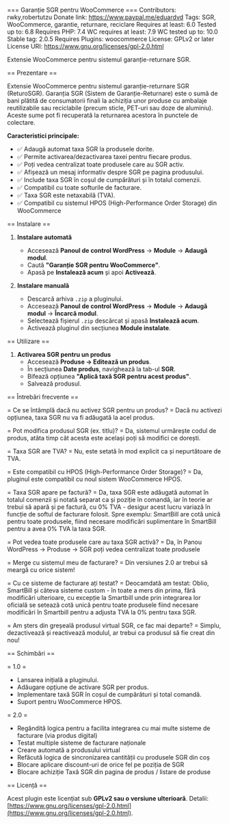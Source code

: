 === Garanție SGR pentru WooCommerce === 
Contributors: rwky,robertutzu
Donate link: https://www.paypal.me/eduardvd
Tags: SGR, WooCommerce, garantie, returnare, reciclare
Requires at least: 6.0
Tested up to: 6.8
Requires PHP: 7.4
WC requires at least: 7.9
WC tested up to: 10.0
Stable tag: 2.0.5
Requires Plugins: woocommerce
License: GPLv2 or later
License URI: https://www.gnu.org/licenses/gpl-2.0.html

Extensie WooCommerce pentru sistemul garanție-returnare SGR.

== Prezentare ==

Extensie WooCommerce pentru sistemul garanție-returnare SGR (ReturoSGR). Garanția SGR (Sistem de Garanție-Returnare) este o sumă de bani plătită de consumatorii finali la achiziția unor produse cu ambalaje reutilizabile sau reciclabile (precum sticle, PET-uri sau doze de aluminiu). Aceste sume pot fi recuperată la returnarea acestora în punctele de colectare.

**Caracteristici principale:**
- ✅ Adaugă automat taxa SGR la produsele dorite.
- ✅ Permite activarea/dezactivarea taxei pentru fiecare produs.
- ✅ Poți vedea centralizat toate produsele care au SGR activ.
- ✅ Afișează un mesaj informativ despre SGR pe pagina produsului.
- ✅ Include taxa SGR în coșul de cumpărături și în totalul comenzii.
- ✅ Compatibil cu toate softurile de facturare.
- ✅ Taxa SGR este netaxabilă (TVA).
- ✅ Compatibil cu sistemul HPOS (High-Performance Order Storage) din WooCommerce

== Instalare ==

1. **Instalare automată**
    - Accesează **Panoul de control WordPress** → **Module** → **Adaugă modul**.
    - Caută **"Garanție SGR pentru WooCommerce"**.
    - Apasă pe **Instalează acum** și apoi **Activează**.

2. **Instalare manuală**
    - Descarcă arhiva `.zip` a pluginului.
    - Accesează **Panoul de control WordPress** → **Module** → **Adaugă modul** → **Încarcă modul**.
    - Selectează fișierul `.zip` descărcat și apasă **Instalează acum**.
    - Activează pluginul din secțiunea **Module instalate**.

== Utilizare ==

1. **Activarea SGR pentru un produs**
    - Accesează **Produse → Editează un produs**.
    - În secțiunea **Date produs**, navighează la tab-ul **SGR**.
    - Bifează opțiunea **"Aplică taxă SGR pentru acest produs"**.
    - Salvează produsul.


== Întrebări frecvente ==

= Ce se întâmplă dacă nu activez SGR pentru un produs? =
Dacă nu activezi opțiunea, taxa SGR nu va fi adăugată la acel produs.

= Pot modifica produsul SGR (ex. titlu)? =
Da, sistemul urmărește codul de produs, atâta timp cât acesta este același poți să modifici ce dorești.

= Taxa SGR are TVA? =
Nu, este setată în mod explicit ca și nepurtătoare de TVA.

= Este compatibil cu HPOS (High-Performance Order Storage)? =
Da, pluginul este compatibil cu noul sistem WooCommerce HPOS.

= Taxa SGR apare pe factură? =
Da, taxa SGR este adăugată automat în totalul comenzii și notată separat ca și poziție în comandă, iar în teorie ar trebui să apară și pe factură, cu 0% TVA - desigur acest lucru variază în funcție de softul de facturare folosit. Spre exemplu: SmartBill are cotă unică pentru toate produsele, fiind necesare modificări suplimentare în SmartBill pentru a avea 0% TVA la taxa SGR.

= Pot vedea toate produsele care au taxa SGR activă? =
Da, în Panou WordPress → Produse → SGR poți vedea centralizat toate produsele

= Merge cu sistemul meu de facturare? =
Din versiunes 2.0 ar trebui să meargă cu orice sistem!

= Cu ce sisteme de facturare ați testat? =
Deocamdată am testat: Oblio, SmartBill și câteva sisteme custom - în toate a mers din prima, fără modificări ulterioare, cu excepție la Smartbill unde prin integrarea lor oficială se setează cotă unică pentru toate produsele fiind necesare modificări în Smartbill pentru a adjusta TVA la 0% pentru taxa SGR.

= Am șters din greșeală produsul virtual SGR, ce fac mai departe? =
Simplu, dezactivează și reactivează modulul, ar trebui ca produsul să fie creat din nou!

== Schimbări ==

= 1.0 =
- Lansarea inițială a pluginului.
- Adăugare opțiune de activare SGR per produs.
- Implementare taxă SGR în coșul de cumpărături și total comandă.
- Suport pentru WooCommerce HPOS.

= 2.0 =
- Regândită logica pentru a facilita integrarea cu mai multe sisteme de facturare (via produs digital)
- Testat multiple sisteme de facturare naționale
- Creare automată a produsului virtual
- Refăcută logica de sincronizarea cantității cu produsele SGR din coș
- Blocare aplicare discount-uri de orice fel pe poziția de SGR
- Blocare achiziție Taxă SGR din pagina de produs / listare de produse

== Licență ==

Acest plugin este licențiat sub **GPLv2 sau o versiune ulterioară**.
Detalii: [https://www.gnu.org/licenses/gpl-2.0.html](https://www.gnu.org/licenses/gpl-2.0.html).
